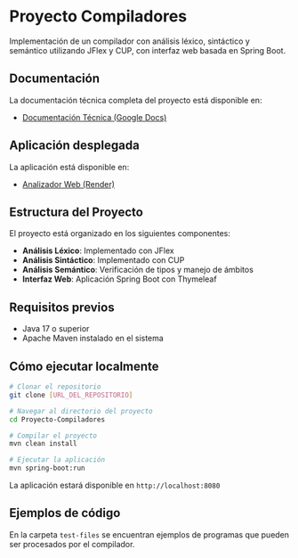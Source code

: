 # Proyecto Compiladores

Implementación de un compilador con análisis léxico, sintáctico y semántico utilizando JFlex y CUP, con interfaz web basada en Spring Boot.

## Documentación

La documentación técnica completa del proyecto está disponible en:
- [Documentación Técnica (Google Docs)](https://docs.google.com/document/d/1wCsX7QTosweIXoAQjfZ-XbHks8ktVM1PW624gMSpsoo/edit?usp=sharing) 

## Aplicación desplegada

La aplicación está disponible en:
- [Analizador Web (Render)](https://proyecto-compiladores-gr9y.onrender.com) 

## Estructura del Proyecto

El proyecto está organizado en los siguientes componentes:

- **Análisis Léxico**: Implementado con JFlex
- **Análisis Sintáctico**: Implementado con CUP
- **Análisis Semántico**: Verificación de tipos y manejo de ámbitos
- **Interfaz Web**: Aplicación Spring Boot con Thymeleaf

## Requisitos previos

- Java 17 o superior
- Apache Maven instalado en el sistema

## Cómo ejecutar localmente

```bash
# Clonar el repositorio
git clone [URL_DEL_REPOSITORIO]

# Navegar al directorio del proyecto
cd Proyecto-Compiladores

# Compilar el proyecto
mvn clean install

# Ejecutar la aplicación
mvn spring-boot:run
```

La aplicación estará disponible en `http://localhost:8080`

## Ejemplos de código

En la carpeta `test-files` se encuentran ejemplos de programas que pueden ser procesados por el compilador.

